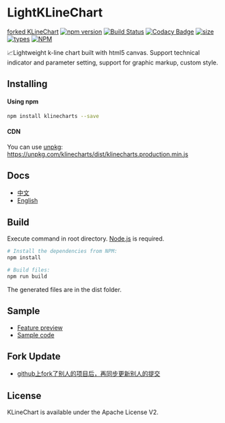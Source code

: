 # LightKLineChart
[forked KLineChart](https://github.com/liihuu/KLineChart)
[![npm version](https://badgen.net/npm/v/klinecharts)](https://www.npmjs.com/package/klinecharts)
[![Build Status](https://travis-ci.org/liihuu/klineweb.svg?branch=master)](https://travis-ci.org/liihuu/klineweb)
[![Codacy Badge](https://api.codacy.com/project/badge/Grade/8cc3d651f78143bf8232cb4f7bfac7c2)](https://www.codacy.com/app/liihuu/klineweb?utm_source=github.com&amp;utm_medium=referral&amp;utm_content=liihuu/klineweb&amp;utm_campaign=Badge_Grade)
[![size](https://badgen.net/bundlephobia/minzip/klinecharts@latest)](https://bundlephobia.com/result?p=klinecharts@latest)
[![types](https://badgen.net/npm/types/klinecharts)](types/index.d.ts)
[![NPM](https://badgen.net/github/license/liihuu/KLineChart)](LICENSE)

📈Lightweight k-line chart built with html5 canvas. Support technical indicator and parameter setting, support for graphic markup, custom style.

## Installing
#### Using npm
```bash
npm install klinecharts --save
```
#### CDN
You can use [unpkg](https://unpkg.com):  
https://unpkg.com/klinecharts/dist/klinecharts.production.min.js

## Docs
+ [中文](./docs/zh-CN/README.md)
+ [English](./docs/en/README.md)

## Build
Execute command in root directory. [Node.js](https://nodejs.org) is required.
```bash
# Install the dependencies from NPM:
npm install

# Build files:
npm run build
```
The generated files are in the dist folder.


## Sample
+ [Feature preview](https://liihuu.github.io/KLineChart)
+ [Sample code](https://github.com/liihuu/KLineChartSample)

## Fork Update

+ [github上fork了别人的项目后，再同步更新别人的提交](https://blog.csdn.net/qq1332479771/article/details/56087333)

## License
KLineChart is available under the Apache License V2.
